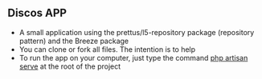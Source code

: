 ## Discos APP

 - A small application using the prettus/l5-repository package (repository pattern) and the Breeze package 
 - You can clone or fork all files. The intention is to help
 - To run the app on your computer, just type the command <u>php artisan serve</u> at the root of the project


